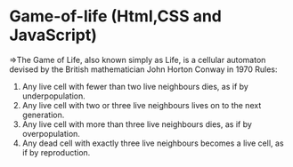 # Game-of-life (Html,CSS and JavaScript)
=>The Game of Life, also known simply as Life, is a cellular automaton devised by the British mathematician John Horton Conway in 1970
Rules:
1. Any live cell with fewer than two live neighbours dies, as if by underpopulation.
2. Any live cell with two or three live neighbours lives on to the next generation.
3. Any live cell with more than three live neighbours dies, as if by overpopulation.
4. Any dead cell with exactly three live neighbours becomes a live cell, as if by reproduction.
